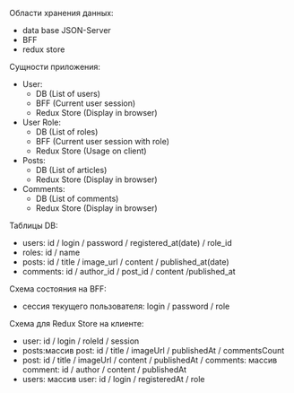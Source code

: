 Области хранения данных:
- data base JSON-Server
- BFF
- redux store

Сущности приложения:
- User: 
    - DB (List of users)
    - BFF (Current user session)
    - Redux Store (Display in browser)
- User Role:
    - DB (List of roles)
    - BFF (Current user session with role)
    - Redux Store (Usage on client)
- Posts:
    - DB (List of articles)
    - Redux Store (Display in browser)
- Comments:
    - DB (List of comments)
    - Redux Store (Display in browser)

Таблицы DB:
- users: id / login / password / registered_at(date) / role_id
- roles: id / name
- posts: id / title / image_url / content / published_at(date)
- comments: id / author_id / post_id / content /published_at

Схема состояния на BFF:
- сессия текущего пользователя: login / password / role

Схема для Redux Store на клиенте:
- user: id / login / roleId / session
- posts:массив post: id / title / imageUrl / publishedAt / commentsCount
- post: id / title / imageUrl / content / publishedAt / comments: массив comment: id / author / content / publishedAt
- users: массив user: id / login / registeredAt / role